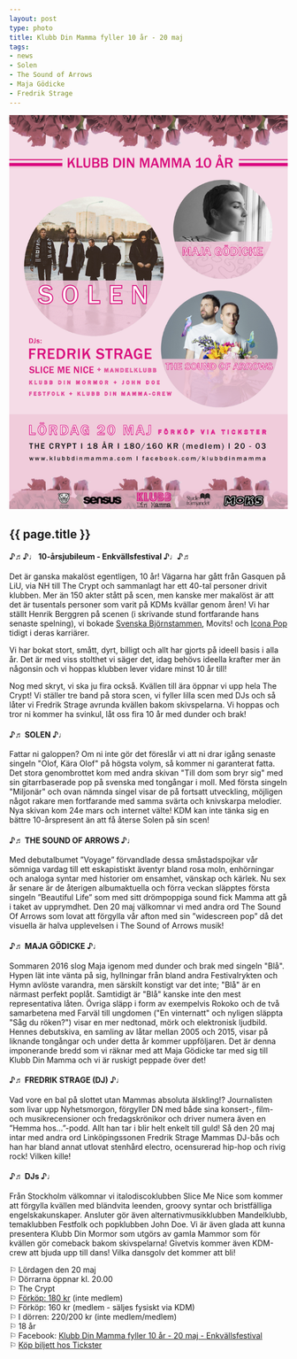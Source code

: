 ```yaml
---
layout: post
type: photo
title: Klubb Din Mamma fyller 10 år - 20 maj
tags:
- news
- Solen
- The Sound of Arrows
- Maja Gödicke
- Fredrik Strage
---
```


<img class="news-photo" src="/assets/img/news/affisch_20_maj.png" alt="{{ page.title }}" />

## {{ page.title }}

#### ♪♬♪♩ 10-årsjubileum - Enkvällsfestival ♪♩♪♬

Det är ganska makalöst egentligen, 10 år! Vägarna har gått från Gasquen på LiU, via NH till The Crypt och sammanlagt har ett 40-tal personer drivit klubben. Mer än 150 akter stått på scen, men kanske mer makalöst är att det är tusentals personer som varit på KDMs kvällar genom åren! Vi har ställt Henrik Berggren på scenen (i skrivande stund fortfarande hans senaste spelning), vi bokade [Svenska Björnstammen](/2009/11/12/den-svenska-björnstammen/), Movits! och [Icona Pop](/2011/10/10/icona-pop-nivadj-efter-en/) tidigt i deras karriärer.

Vi har bokat stort, smått, dyrt, billigt och allt har gjorts på ideell basis i alla år. Det är med viss stolthet vi säger det, idag behövs ideella krafter mer än någonsin och vi hoppas klubben lever vidare minst 10 år till!

Nog med skryt, vi ska ju fira också. Kvällen till ära öppnar vi upp hela The Crypt! Vi ställer tre band på stora scen, vi fyller lilla scen med DJs och så låter vi Fredrik Strage avrunda kvällen bakom skivspelarna. Vi hoppas och tror ni kommer ha svinkul, låt oss fira 10 år med dunder och brak!

#### ♪♬ SOLEN ♪♩

Fattar ni galoppen? Om ni inte gör det föreslår vi att ni drar igång senaste singeln "Olof, Kära Olof" på högsta volym, så kommer ni garanterat fatta. Det stora genombrottet kom med andra skivan "Till dom som bryr sig" med sin gitarrbaserade pop på svenska med tongångar i moll. Med första singeln "Miljonär" och ovan nämnda singel visar de på fortsatt utveckling, möjligen något rakare men fortfarande med samma svärta och knivskarpa melodier. Nya skivan kom 24e mars och internet välte! KDM kan inte tänka sig en bättre 10-årspresent än att få återse Solen på sin scen!

#### ♪♬ THE SOUND OF ARROWS ♪♩

Med debutalbumet ”Voyage” förvandlade dessa småstadspojkar vår sömniga vardag till ett eskapistiskt äventyr bland rosa moln, enhörningar och analoga syntar med historier om ensamhet, vänskap och kärlek. Nu sex år senare är de återigen albumaktuella och förra veckan släpptes första singeln ”Beautiful Life” som med sitt drömpoppiga sound fick Mamma att gå i taket av upprymdhet. Den 20 maj välkomnar vi med andra ord The Sound Of Arrows som lovat att förgylla vår afton med sin ”widescreen pop” då det visuella är halva upplevelsen i The Sound of Arrows musik!

#### ♪♬ MAJA GÖDICKE ♪♩

Sommaren 2016 slog Maja igenom med dunder och brak med singeln "Blå". Hypen lät inte vänta på sig, hyllningar från bland andra Festivalrykten och Hymn avlöste varandra, men särskilt konstigt var det inte; "Blå" är en närmast perfekt poplåt. Samtidigt är "Blå" kanske inte den mest representativa låten. Övriga släpp i form av exempelvis Rokoko och de två samarbetena med Farväl till ungdomen ("En vinternatt" och nyligen släppta "Såg du röken?") visar en mer nedtonad, mörk och elektronisk ljudbild. Hennes debutskiva, en samling av låtar mellan 2005 och 2015, visar på liknande tongångar och under detta år kommer uppföljaren. Det är denna imponerande bredd som vi räknar med att Maja Gödicke tar med sig till Klubb Din Mamma och vi är ruskigt peppade över det!

#### ♪♬ FREDRIK STRAGE (DJ) ♪♩

Vad vore en bal på slottet utan Mammas absoluta älskling!? Journalisten som livar upp Nyhetsmorgon, förgyller DN med både sina konsert-, film- och musikrecensioner och fredagskrönikor och driver numera även en ”Hemma hos…”-podd. Allt han tar i blir helt enkelt till guld! Så den 20 maj intar med andra ord Linköpingssonen Fredrik Strage Mammas DJ-bås och han har bland annat utlovat stenhård electro, ocensurerad hip-hop och rivig rock! Vilken kille!

#### ♪♬ DJs ♪♩

Från Stockholm välkomnar vi italodiscoklubben Slice Me Nice som kommer att förgylla kvällen med bländvita leenden, groovy syntar och bristfälliga engelskakunskaper. Ansluter gör även alternativmusikklubben Mandelklubb, temaklubben Festfolk och popklubben John Doe. Vi är även glada att kunna presentera Klubb Din Mormor som utgörs av gamla Mammor som för kvällen gör comeback bakom skivspelarna! Givetvis kommer även KDM-crew att bjuda upp till dans! Vilka dansgolv det kommer att bli!

⚐ Lördagen den 20 maj<br />
⚐ Dörrarna öppnar kl. 20.00<br />
⚐ The Crypt<br />
⚐ [Förköp: 180 kr](http://www.tickster.com/sv/events/65kzg6efppf19k0/2017-05-20/klubb-din-mammas-10-arsjubileum) (inte medlem)<br />
⚐ Förköp: 160 kr (medlem - säljes fysiskt via KDM)<br />
⚐ I dörren: 220/200 kr (inte medlem/medlem)<br />
⚐ 18 år<br />
⚐ Facebook: [Klubb Din Mamma fyller 10 år - 20 maj - Enkvällsfestival](https://www.facebook.com/events/344064252661931/)<br />
⚐ [Köp biljett hos Tickster](http://www.tickster.com/sv/events/65kzg6efppf19k0/2017-05-20/klubb-din-mammas-10-arsjubileum)
